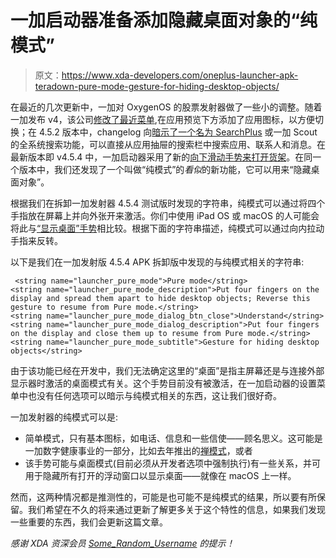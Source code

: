 # 一加启动器准备添加隐藏桌面对象的“纯模式”

> 原文：<https://www.xda-developers.com/oneplus-launcher-apk-teradown-pure-mode-gesture-for-hiding-desktop-objects/>

在最近的几次更新中，一加对 OxygenOS 的股票发射器做了一些小的调整。随着一加发布 v4，该公司[修改了最近菜单](https://www.xda-developers.com/oneplus-launcher-4-4-app-switcher-quick-search/),在应用预览下方添加了应用图标，以方便切换；在 4.5.2 版本中，changelog 向[暗示了一个名为 SearchPlus](https://www.xda-developers.com/oneplus-launcher-4-5-2-prepares-searchplus-scout-indian-oxygenos-builds/) 或一加 Scout 的全系统搜索功能，可以直接从应用抽屉的搜索栏中搜索应用、联系人和消息。在最新版本即 v4.5.4 中，一加启动器采用了新的[向下滑动手势来打开货架](https://www.xda-developers.com/oneplus-launcher-4-5-4-adds-swipe-down-gesture-oneplus-shelf/)。在同一个版本中，我们还发现了一个叫做“纯模式”的*看似*的新功能，它可以用来“隐藏桌面对象”。

根据我们在拆卸一加发射器 4.5.4 测试版时发现的字符串，纯模式可以通过将四个手指放在屏幕上并向外张开来激活。你们中使用 iPad OS 或 macOS 的人可能会将此与[“显示桌面”手势](https://support.apple.com/en-in/HT204895)相比较。根据下面的字符串描述，纯模式可以通过向内拉动手指来反转。

以下是我们在一加发射版 4.5.4 APK 拆卸版中发现的与纯模式相关的字符串:

```
 <string name="launcher_pure_mode">Pure mode</string>
<string name="launcher_pure_mode_description">Put four fingers on the display and spread them apart to hide desktop objects; Reverse this gesture to resume from Pure mode.</string>
<string name="launcher_pure_mode_dialog_btn_close">Understand</string>
<string name="launcher_pure_mode_dialog_description">Put four fingers on the display and close them up to resume from Pure mode.</string>
<string name="launcher_pure_mode_subtitle">Gesture for hiding desktop objects</string> 
```

由于该功能已经在开发中，我们无法确定这里的“桌面”是指主屏幕还是与连接外部显示器时激活的桌面模式有关。这个手势目前没有被激活，在一加启动器的设置菜单中也没有任何选项可以暗示与纯模式相关的东西，这让我们很好奇。

一加发射器的纯模式可以是:

*   简单模式，只有基本图标，如电话、信息和一些信使——顾名思义。这可能是一加数字健康事业的一部分，比如去年推出的[禅模式](https://www.xda-developers.com/oneplus-zen-mode-oxygenos-challenges-140/)，或者
*   该手势可能与桌面模式(目前必须从开发者选项中强制执行)有一些关系，并可用于隐藏所有打开的浮动窗口以显示桌面——就像在 macOS 上一样。

然而，这两种情况都是推测性的，可能是也可能不是纯模式的结果，所以要有所保留。我们希望在不久的将来通过更新了解更多关于这个特性的信息，如果我们发现一些重要的东西，我们会更新这篇文章。

*感谢 XDA 资深会员 [Some_Random_Username](https://forum.xda-developers.com/member.php?u=8234677) 的提示！*
